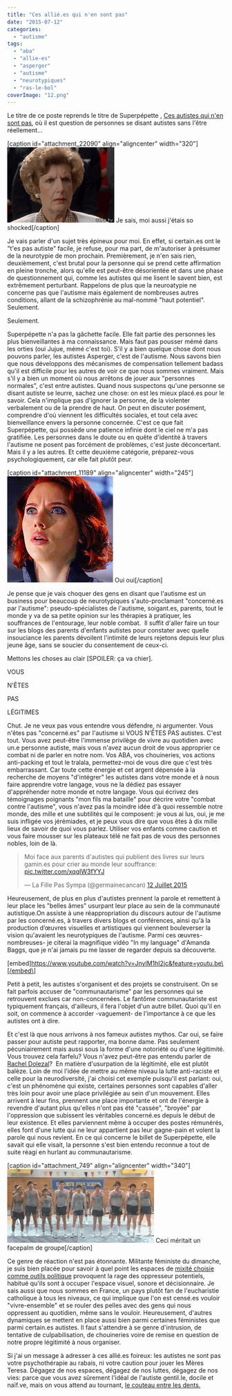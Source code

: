 ```yaml
---
title: "Ces allié.es qui n'en sont pas"
date: "2015-07-12"
categories: 
  - "autisme"
tags: 
  - "aba"
  - "allie-es"
  - "asperger"
  - "autisme"
  - "neurotypiques"
  - "ras-le-bol"
coverImage: "12.png"
---
```


Le titre de ce poste reprends le titre de Superpépette , [Ces autistes qui n'en sont pas](http://emoiemoietmoi.over-blog.com/2015/07/ces-autistes-qui-n-en-sont-pas.html), où il est question de personnes se disant autistes sans l'être réellement...

\[caption id="attachment\_22090" align="aligncenter" width="320"\]![Cringe Worthy](images/crngwrth.gif) Je sais, moi aussi j'étais so shocked\[/caption\]

Je vais parler d'un sujet très épineux pour moi. En effet, si certain.es ont le "t'es pas autiste" facile, je refuse, pour ma part, de m'autoriser à présumer de la neurotypie de mon prochain. Premièrement, je n'en sais rien, deuxièmement, c'est brutal pour la personne qui se prend cette affirmation en pleine tronche, alors qu'elle est peut-être désorientée et dans une phase de questionnement qui, comme les autistes qui me lisent le savent bien, est extrêmement perturbant. Rappelons de plus que la neuroatypie ne concerne pas que l'autisme mais également de nombreuses autres conditions, allant de la schizophrénie au mal-nommé "haut potentiel".  Seulement.

Seulement.

Superpépette n'a pas la gâchette facile. Elle fait partie des personnes les plus bienveillantes à ma connaissance. Mais faut pas pousser mémé dans les orties (oui Jujue, mémé c'est toi). S'il y a bien quelque chose dont nous pouvons parler, les autistes Asperger, c'est de l'autisme. Nous savons bien que nous développons des mécanismes de compensation tellement badass qu'il est difficile pour les autres de voir ce que nous sommes vraiment. Mais s'il y a bien un moment où nous arrêtons de jouer aux "personnes normales", c'est entre autistes. Quand nous suspectons qu'une personne se disant autiste se leurre, sachez une chose: on est les mieux placé.es pour le savoir. Cela n'implique pas d'ignorer la personne, de la violenter verbalement ou de la prendre de haut. On peut en discuter posément, comprendre d'où viennent les difficultés sociales, et tout cela avec bienveillance envers la personne concernée. C'est ce que fait Superpépette, qui possède une patience infinie dont le ciel ne m'a pas gratifiée. Les personnes dans le doute ou en quête d'identité à travers l'autisme ne posent pas forcément de problèmes, c'est juste déconcertant. Mais il y a les autres. Et cette deuxième catégorie, préparez-vous psychologiquement, car elle fait plutôt peur.

\[caption id="attachment\_11189" align="aligncenter" width="245"\]![Scarlett Johansson Terrified](images/scarjo-terrified.gif) Oui oui\[/caption\]

Je pense que je vais choquer des gens en disant que l'autisme est un business pour beaucoup de neurotypiques s'auto-proclamant "concerné.es par l'autisme": pseudo-spécialistes de l'autisme, soigant.es, parents, tout le monde y va de sa petite opinion sur les thérapies à pratiquer, les souffrances de l'entourage, leur noble combat.  Il suffit d'aller faire un tour sur les blogs des parents d'enfants autistes pour constater avec quelle insouciance les parents dévoilent l'intimité de leurs rejetons depuis leur plus jeune âge, sans se soucier du consentement de ceux-ci.

Mettons les choses au clair \[SPOILER: ça va chier\].

VOUS

N'ÊTES

PAS

LÉGITIMES

Chut. Je ne veux pas vous entendre vous défendre, ni argumenter. Vous n'êtes pas "concerné.es" par l'autisme si VOUS N'ÊTES PAS autistes. C'est tout. Vous avez peut-être l'immense privilège de vivre au quotidien avec un.e personne autiste, mais vous n'avez aucun droit de vous approprier ce combat ni de parler en notre nom. Vos ABA, vos chouineries, vos actions anti-packing et tout le tralala, permettez-moi de vous dire que c'est très embarrassant. Car toute cette énergie et cet argent dépensée à la recherche de moyens "d'intégrer" les autistes dans votre monde et à nous faire apprendre votre langage, vous ne la dédiez pas essayer d'appréhender notre monde et notre langage. Vous qui écrivez des témoignages poignants "mon fils ma bataille" pour décrire votre "combat contre l'autisme", vous n'avez pas la moindre idée d'à quoi ressemble notre monde, des mille et une subtilités qui le composent: je vous ai lus, oui, je me suis infligée vos jérémiades, et je peux vous dire que vous êtes à dix mille lieux de savoir de quoi vous parlez. Utiliser vos enfants comme caution et vous faire mousser sur les plateaux télé ne fait pas de vous des personnes nobles, loin de là.

<blockquote class="twitter-tweet" lang="fr"><p dir="ltr" lang="fr">Moi face aux parents d'autistes qui publient des livres sur leurs gamin.es pour crier au monde leur souffrance: <a href="http://t.co/xqqIW3fYYJ">pic.twitter.com/xqqIW3fYYJ</a></p>— La Fille Pas Sympa (@germainecancan) <a href="https://twitter.com/germainecancan/status/620251581926277121">12 Juillet 2015</a></blockquote>Heureusement, de plus en plus d'autistes prennent la parole et remettent à leur place les "belles âmes" usurpant leur place au sein de la communauté autistique.On assiste à une réappropriation du discours autour de l'autisme par les concerné.es, à travers divers blogs et conférences, ainsi qu'à la production d’œuvres visuelles et artistiques qui viennent bouleverser la vision qu'avaient les neurotypiques de l'autisme. Parmi ces œuvres-nombreuses- je citerai la magnifique vidéo "In my language" d'Amanda Baggs, que je n'ai jamais pu me lasser de regarder depuis sa découverte.

\[embed\]https://www.youtube.com/watch?v=JnylM1hI2jc&feature=youtu.be\[/embed\]

Petit à petit, les autistes s'organisent et des projets se construisent. On se fait parfois accuser de "communautarisme" par les personnes qui se retrouvent exclues car non-concernées. Le fantôme communautariste est typiquement français, d'ailleurs, il fera l'objet d'un autre billet. Quoi qu'il en soit, on commence à accorder -vaguement- de l'importance à ce que les autistes ont à dire.

Et c'est là que nous arrivons à nos fameux autistes mythos. Car oui, se faire passer pour autiste peut rapporter, ma bonne dame. Pas seulement pécuniairement mais aussi sous la forme d'une notoriété ou d'une légitimité. Vous trouvez cela farfelu? Vous n'avez peut-être pas entendu parler de [Rachel Dolezal](http://www.slate.fr/story/102907/rachel-dolezal-pretendu-noire-blanche)?  En matière d'usurpation de la légitimité, elle est plutôt balèze. Loin de moi l'idée de mettre au même niveau la lutte anti-raciste et celle pour la neurodiversité, j'ai choisi cet exemple puisqu'il est parlant: oui, c'est un phénomène qui existe, certaines personnes sont capables d'aller très loin pour avoir une place privilégiée au sein d'un mouvement. Elles arrivent à leur fins, prennent une place importante et ont de l'énergie à revendre d'autant plus qu'elles n'ont pas été "cassée", "broyée" par l'oppression que subissent les véritables concerné.es depuis le début de leur existence. Et elles parviennent même à occuper des postes rémunérés, elles font d'une lutte qui ne leur appartient pas leur gagne-pain et volent la parole qui nous revient. En ce qui concerne le billet de Superpépette, elle savait qui elle visait, la personne s'est bien entendu reconnue a tout de suite réagi en hurlant au communautarisme.

\[caption id="attachment\_749" align="aligncenter" width="340"\]![](images/Weird_Science_Facepalm_01.gif "Weird Science Facepalm") Ceci méritait un facepalm de groupe\[/caption\]

Ce genre de réaction n'est pas étonnante. Militante féministe du dimanche, je suis bien placée pour savoir à quel point les espaces de [mixité choisie comme outils politique](https://www.youtube.com/watch?v=Fok4DoVgwpA) provoquent la rage des oppresseur potentiels, habitué qu'ils sont à occuper l'espace visuel, sonore et décisionnaire. Je sais aussi que nous sommes en France, un pays plutôt fan de l'eucharistie catholique à tous les niveaux, ce qui implique que l'on est censé.es vouloir "vivre-ensemble" et se rouler des pelles avec des gens qui nous oppressent au quotidien, même sans le vouloir. Heureusement, d'autres dynamiques se mettent en place aussi bien parmi certaines féministes que parmi certain.es autistes. Il faut s'attendre à se genre d'intrusion, de tentative de culpabilisation, de chouineries voire de remise en question de notre propre légitimité à nous organiser.

Si j'ai un message à adresser à ces allié.es foireux: les autistes ne sont pas votre psychothérapie au rabais, ni votre caution pour jouer les Mères Teresa. Dégagez de nos espaces, dégagez de nos luttes, dégagez de nos vies: parce que vous avez sûrement l'idéal de l'autiste gentil.le, docile et naïf.ve, mais on vous attend au tournant, [le couteau entre les dents.](https://sortirlescouteaux.wordpress.com/about/)
